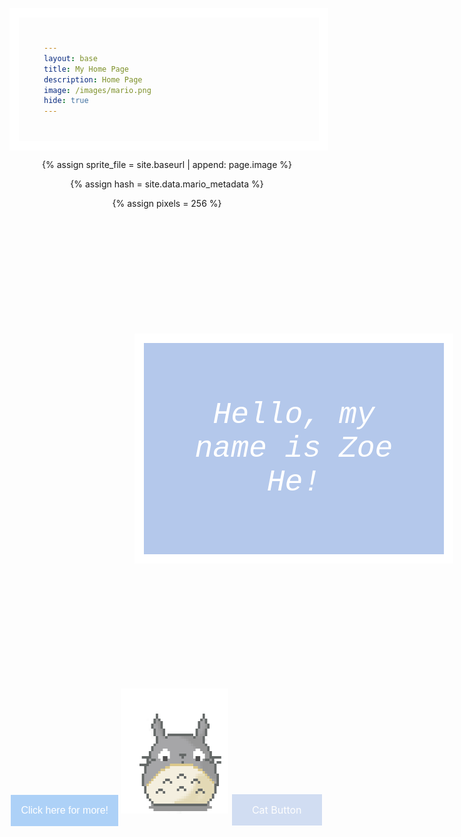 ```yaml
---
layout: base
title: My Home Page
description: Home Page
image: /images/mario.png
hide: true
---
```


<!-- Liquid:  statements -->

<!--- Concatenation of site URL to frontmatter image  --->
{% assign sprite_file = site.baseurl | append: page.image %}
<!--- Has is a list variable containing mario metadata for sprite --->
{% assign hash = site.data.mario_metadata %}  
<!--- Size width/height of Sprit images --->
{% assign pixels = 256 %}

<!--- HTML for page contains <p> tag named "Mario" and class properties for a "sprite"  -->

<p id="mario" class="sprite"></p>
  
<!--- Embedded Cascading Style Sheet (CSS) rules, 
        define how HTML elements look 
--->
<style>

  /*CSS style rules for the id and class of the sprite...
  */
  .sprite {
    height: {{pixels}}px;
    width: {{pixels}}px;
    background-image: url('{{sprite_file}}');
    background-repeat: no-repeat;
  }

  /*background position of sprite element
  */
  #mario {
    background-position: calc({{animations[0].col}} * {{pixels}} * -1px) calc({{animations[0].row}} * {{pixels}}* -1px);
  }
</style>

<!--- Embedded executable code--->
<script>
  ////////// convert YML hash to javascript key:value objects /////////

  var mario_metadata = {}; //key, value object
  {% for key in hash %}  
  
  var key = "{{key | first}}"  //key
  var values = {} //values object
  values["row"] = {{key.row}}
  values["col"] = {{key.col}}
  values["frames"] = {{key.frames}}
  mario_metadata[key] = values; //key with values added

  {% endfor %}

  ////////// game object for player /////////

  class Mario {
    constructor(meta_data) {
      this.tID = null;  //capture setInterval() task ID
      this.positionX = 0;  // current position of sprite in X direction
      this.currentSpeed = 0;
      this.marioElement = document.getElementById("mario"); //HTML element of sprite
      this.pixels = {{pixels}}; //pixel offset of images in the sprite, set by liquid constant
      this.interval = 100; //animation time interval
      this.obj = meta_data;
      this.marioElement.style.position = "absolute";
    }

    animate(obj, speed) {
      let frame = 0;
      const row = obj.row * this.pixels;
      this.currentSpeed = speed;

      this.tID = setInterval(() => {
        const col = (frame + obj.col) * this.pixels;
        this.marioElement.style.backgroundPosition = `-${col}px -${row}px`;
        this.marioElement.style.left = `${this.positionX}px`;

        this.positionX += speed;
        frame = (frame + 1) % obj.frames;

        const viewportWidth = window.innerWidth;
        if (this.positionX > viewportWidth - this.pixels) {
          document.documentElement.scrollLeft = this.positionX - viewportWidth + this.pixels;
        }
      }, this.interval);
    }

    startWalking() {
      this.stopAnimate();
      this.animate(this.obj["Walk"], 3);
    }

    startRunning() {
      this.stopAnimate();
      this.animate(this.obj["Run1"], 6);
    }

    startPuffing() {
      this.stopAnimate();
      this.animate(this.obj["Puff"], 0);
    }

    startCheering() {
      this.stopAnimate();
      this.animate(this.obj["Cheer"], 0);
    }

    startFlipping() {
      this.stopAnimate();
      this.animate(this.obj["Flip"], 0);
    }

    startResting() {
      this.stopAnimate();
      this.animate(this.obj["Rest"], 0);
    }

    stopAnimate() {
      clearInterval(this.tID);
    }
  }

  const mario = new Mario(mario_metadata);

  ////////// event control /////////

  window.addEventListener("keydown", (event) => {
    if (event.key === "ArrowRight") {
      event.preventDefault();
      if (event.repeat) {
        mario.startCheering();
      } else {
        if (mario.currentSpeed === 0) {
          mario.startWalking();
        } else if (mario.currentSpeed === 3) {
          mario.startRunning();
        }
      }
    } else if (event.key === "ArrowLeft") {
      event.preventDefault();
      if (event.repeat) {
        mario.stopAnimate();
      } else {
        mario.startPuffing();
      }
    }
  });

  //touch events that enable animations
  window.addEventListener("touchstart", (event) => {
    event.preventDefault(); // prevent default browser action
    if (event.touches[0].clientX > window.innerWidth / 2) {
      // move right
      if (currentSpeed === 0) { // if at rest, go to walking
        mario.startWalking();
      } else if (currentSpeed === 3) { // if walking, go to running
        mario.startRunning();
      }
    } else {
      // move left
      mario.startPuffing();
    }
  });

  //stop animation on window blur
  window.addEventListener("blur", () => {
    mario.stopAnimate();
  });

  //start animation on window focus
  window.addEventListener("focus", () => {
     mario.startFlipping();
  });

  //start animation on page load or page refresh
  document.addEventListener("DOMContentLoaded", () => {
    // adjust sprite size for high pixel density devices
    const scale = window.devicePixelRatio;
    const sprite = document.querySelector(".sprite");
    sprite.style.transform = `scale(${0.2 * scale})`;
    mario.startResting();
  });

</script>

<html>
<meta name="viewport" content="width=device-width, initial-scale=1">
<head>
    <link rel="stylesheet" href="style.css">
<body>
    <style>
    div {
  background-color: rgb(180, 200, 235);
  width: 400px;
  length: 800px;
  border: 15px solid white;
  padding: 40px;
  margin: 200px;
  }
    .button {
        background-color: #6592db
        border: none;
        color: white;
        padding: 15px 32px;
        text-align: center;
        text-decoration: none;
        display: inline-block;
        font-size: 16px;
        margin: 4px 2px;
        cursor: pointer;
        opacity: 0.6;
        transition: 0.8s;
    }
    .button {background-color: rgb(180,200, 235)}
    .button:hover {opacity: 1}
        p {text-align: center;}
        p {text-align: center;}
    .dropbtn {
  background-color: #add1f7;
  color: white;
  padding: 16px;
  font-size: 16px;
  border: none;
}
.dropdown {
  position: relative;
  display: inline-block;
}
.dropdown-content {
  display: none;
  position: absolute;
  background-color: #79a9db;
  min-width: 160px;
  box-shadow: 0px 8px 16px 0px rgba(0,0,0,0.2);
  z-index: 1;
}
.dropdown-content a {
  color: black;
  padding: 12px 16px;
  text-decoration: none;
  display: block;
}
.dropdown-content a:hover {background-color: #ddd;}
.dropdown:hover .dropdown-content {display: block;}
.dropdown:hover .dropbtn {background-color: #3e6f8e;}
    </style>
    <div class = "center">
        <p style="color: white; font-family:courier; font-size:48px" class="strong"><i>Hello, my name is Zoe He!</i></p>
    </div>
<center>
      <!-- End Submenu -->
<div2 class="dropdown">
  <button class="dropbtn">Click here for more!</button>
  <div2 class="dropdown-content">
    <a href="http://127.0.0.1:4100/student_2025/about/">About Me</a>
    <a href="http://127.0.0.1:4100/student_2025/tools/">Tools</a>
  </div2>
</div2>
<img src="totoro2.gif" alt="picture" class="center" width="172px" height="200px">
<a href="http://127.0.0.1:4100/student_2025/picture/"
    button class="button">Cat Button
</a>
</center>
<!--<img src="diudiu.png" alt="picture" class="center" width="50px" height="60px">-->

